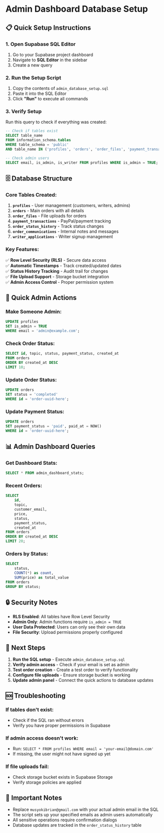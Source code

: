 # Admin Dashboard Database Setup

## 📋 Quick Setup Instructions

### 1. Open Supabase SQL Editor
1. Go to your Supabase project dashboard
2. Navigate to **SQL Editor** in the sidebar
3. Create a new query

### 2. Run the Setup Script
1. Copy the contents of `admin_database_setup.sql`
2. Paste it into the SQL Editor
3. Click **"Run"** to execute all commands

### 3. Verify Setup
Run this query to check if everything was created:
```sql
-- Check if tables exist
SELECT table_name 
FROM information_schema.tables 
WHERE table_schema = 'public' 
AND table_name IN ('profiles', 'orders', 'order_files', 'payment_transactions', 'order_status_history', 'order_communications', 'writer_applications');

-- Check admin users
SELECT email, is_admin, is_writer FROM profiles WHERE is_admin = TRUE;
```

## 🗄️ Database Structure

### Core Tables Created:

1. **`profiles`** - User management (customers, writers, admins)
2. **`orders`** - Main orders with all details
3. **`order_files`** - File uploads for orders
4. **`payment_transactions`** - PayPal/payment tracking
5. **`order_status_history`** - Track status changes
6. **`order_communications`** - Internal notes and messages
7. **`writer_applications`** - Writer signup management

### Key Features:

✅ **Row Level Security (RLS)** - Secure data access  
✅ **Automatic Timestamps** - Track created/updated dates  
✅ **Status History Tracking** - Audit trail for changes  
✅ **File Upload Support** - Storage bucket integration  
✅ **Admin Access Control** - Proper permission system  

## 🔧 Quick Admin Actions

### Make Someone Admin:
```sql
UPDATE profiles 
SET is_admin = TRUE 
WHERE email = 'admin@example.com';
```

### Check Order Status:
```sql
SELECT id, topic, status, payment_status, created_at 
FROM orders 
ORDER BY created_at DESC 
LIMIT 10;
```

### Update Order Status:
```sql
UPDATE orders 
SET status = 'completed' 
WHERE id = 'order-uuid-here';
```

### Update Payment Status:
```sql
UPDATE orders 
SET payment_status = 'paid', paid_at = NOW() 
WHERE id = 'order-uuid-here';
```

## 📊 Admin Dashboard Queries

### Get Dashboard Stats:
```sql
SELECT * FROM admin_dashboard_stats;
```

### Recent Orders:
```sql
SELECT 
    id,
    topic,
    customer_email,
    price,
    status,
    payment_status,
    created_at
FROM orders 
ORDER BY created_at DESC 
LIMIT 20;
```

### Orders by Status:
```sql
SELECT 
    status,
    COUNT(*) as count,
    SUM(price) as total_value
FROM orders 
GROUP BY status;
```

## 🔒 Security Notes

- **RLS Enabled**: All tables have Row Level Security
- **Admin Only**: Admin functions require `is_admin = TRUE`
- **User Data Protected**: Users can only see their own data
- **File Security**: Upload permissions properly configured

## 🚀 Next Steps

1. **Run the SQL setup** - Execute `admin_database_setup.sql`
2. **Verify admin access** - Check if your email is set as admin
3. **Test order creation** - Create a test order to verify functionality
4. **Configure file uploads** - Ensure storage bucket is working
5. **Update admin panel** - Connect the quick actions to database updates

## 🆘 Troubleshooting

### If tables don't exist:
- Check if the SQL ran without errors
- Verify you have proper permissions in Supabase

### If admin access doesn't work:
- Run: `SELECT * FROM profiles WHERE email = 'your-email@domain.com'`
- If missing, the user might not have signed up yet

### If file uploads fail:
- Check storage bucket exists in Supabase Storage
- Verify storage policies are applied

## 📝 Important Notes

- Replace `musyokibrian@gmail.com` with your actual admin email in the SQL
- The script sets up your specified emails as admin users automatically
- All sensitive operations require confirmation dialogs
- Database updates are tracked in the `order_status_history` table